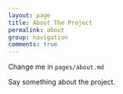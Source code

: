 ```yaml
---
layout: page
title: About The Project
permalink: about
group: navigation
comments: true
---
```


Change me in `pages/about.md`

Say something about the project.

